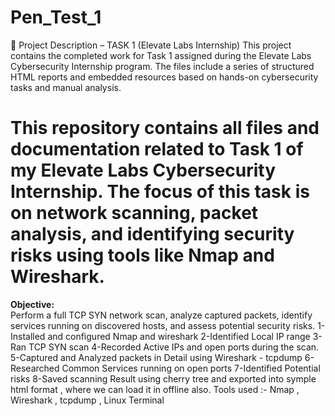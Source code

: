 # Pen_Test_1
📄 Project Description – TASK 1 (Elevate Labs Internship) This project contains the completed work for Task 1 assigned during the Elevate Labs Cybersecurity Internship program. The files include a series of structured HTML reports and embedded resources based on hands-on cybersecurity tasks and manual analysis.
# This repository contains all files and documentation related to **Task 1** of my Elevate Labs Cybersecurity Internship. The focus of this task is on **network scanning**, **packet analysis**, and **identifying security risks** using tools like **Nmap** and **Wireshark**.
**Objective:**  
Perform a full TCP SYN network scan, analyze captured packets, identify services running on discovered hosts, and assess potential security risks.
1-Installed and configured Nmap and wireshark 
2-Identified Local IP range
3-Ran TCP SYN scan
4-Recorded Active IPs and open ports during the scan.
5-Captured and Analyzed packets in Detail using Wireshark - tcpdump
6-Researched Common Services running on open ports
7-Identified Potential risks
8-Saved scanning Result using cherry tree and exported into symple html format , where we can load it in offline also.
Tools used :- Nmap , Wireshark , tcpdump , Linux Terminal 
